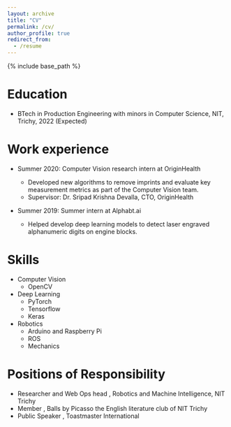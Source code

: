 ```yaml
---
layout: archive
title: "CV"
permalink: /cv/
author_profile: true
redirect_from:
  - /resume
---
```


{% include base_path %}

Education
======
* BTech in Production Engineering with minors in Computer Science, NIT, Trichy, 2022 (Expected)

Work experience
======
* Summer 2020: Computer Vision research intern at OriginHealth
  * Developed new algorithms to remove imprints and evaluate key measurement metrics as part of the Computer Vision team.
  * Supervisor: Dr. Sripad Krishna Devalla, CTO, OriginHealth

* Summer 2019: Summer intern at Alphabt.ai
  * Helped develop deep learning models to detect laser engraved alphanumeric digits on engine blocks.
  
Skills
======
* Computer Vision
  * OpenCV
* Deep Learning
  * PyTorch
  * Tensorflow
  * Keras
* Robotics
  * Arduino and Raspberry Pi
  * ROS
  * Mechanics
  
Positions of Responsibility
======
* Researcher and Web Ops head , Robotics and Machine Intelligence, NIT Trichy
* Member , Balls by Picasso the English literature club of NIT Trichy
* Public Speaker , Toastmaster International
  

  


